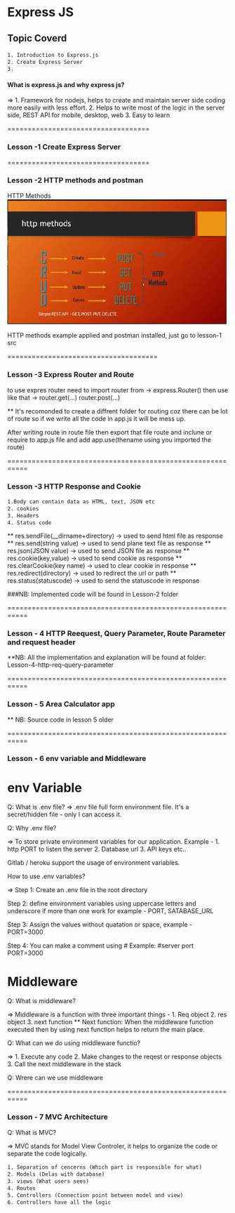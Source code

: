 # Express JS 

## Topic Coverd
    1. Introduction to Express.js
    2. Create Express Server
    3. 

#### What is express.js and why express js?
=> 
    1. Framework for nodejs, helps to create and maintain server side coding more easily with less effort.
    2. Helps to write most of the logic in the server side, REST API for mobile, desktop, web
    3. Easy to learn

===================================
### Lesson -1 Create Express Server

===================================
### Lesson -2 HTTP methods and postman

HTTP Methods <br />
<img src='./Lesson-1-create-express-server/img/http-methods.png' alt='http-methods' width='500' height='auto'>

HTTP methods example applied and postman installed, just go to lesson-1 src

=====================================
### Lesson -3 Express Router and Route

to use expres router need to import router from -> express.Router()
then use like that ->
router.get(...)
router.post(...)

** It's recomonded to create a diffrent folder for routing coz there can be lot of route so if we write all the code in app.js it will be mess up.

After writing route in route file then export that file route and inclune or require to app.js file and add app.use(thename using you imported the route)


===========================================================
### Lesson -3 HTTP Response and Cookie

    1.Body can contain data as HTML, text, JSON etc
    2. cookies
    3. Headers
    4. Status code

** res.sendFile(__dirname+directory) -> used to send html file as response
** res.send(string value) -> used to send plane text file as response
** res.json(JSON value) -> used to send JSON file as response
** res.cookie(key,value) -> used to send cookie as response
** res.clearCookie(key name) -> used to clear cookie in response
** res.redirect(directory) -> used to redirect the url or path
** res.status(statuscode) -> used to send the statuscode in response

###NB: Implemented code will be found in Lesson-2 folder

===========================================================
### Lesson - 4 HTTP Reequest, Query Parameter, Route Parameter and request header

**NB: All the implementation and explanation will be found at folder: Lesson-4-http-req-query-parameter


===========================================================
### Lesson - 5 Area Calculator app

** NB: Source code in lesson 5 older

===========================================================
### Lesson - 6 env variable and Middleware

# env Variable
Q: What is .env file?
=> .env file full form environment file. It's a secret/hidden file - only I can access it.

Q: Why .env file?

=> To store private environment variables for our application. Example - 
    1. http PORT to listen the server
    2. Database url
    3. API keys etc..

Gitlab / heroku support the usage of environment variables.


How to use .env variables?

=> 
Step 1: Create an .env file in the root directory

Step 2: define environment variables using uppercase letters and underscore if more than one work for example - PORT, SATABASE_URL

Step 3: Assign the values without quatation or space, example - PORT=3000

Step 4: You can make a comment using # 
Example: 
#server port
PORT=3000


# Middleware

Q: What is middleware?

=> Middleware is a function with three important things - 
    1. Req object
    2. res object
    3. next function
** Next function: When the middleware function executed then by using next function helps to return the main place.

Q: What can we do using middleware functio?

=>  1. Execute any code
    2. Make changes to the reqest or response objects
    3. Call the next middleware in the stack



Q: Wrere can we use middleware

===========================================================
### Lesson - 7 MVC Architecture

Q: What is MVC?

=> MVC stands for Model View Controler, it helps to organize the code or separate the code logically.

    1. Separation of cencerns (Which part is responsible for what)
    2. Models (Delas with database)
    3. views (What users sees)
    4. Routes
    5. Controllers (Connection point between model and view)
    6. Controllers have all the logic